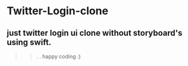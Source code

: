# Twitter-Login-clone

## just twitter login ui clone without storyboard's using swift. 

>> . . happy coding :) 
